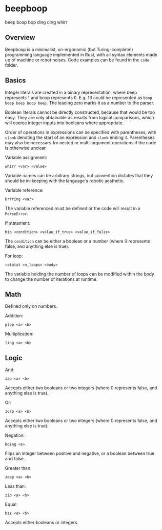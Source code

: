 # beepboop
beep boop bop ding ding whirr

## Overview
Beepboop is a minimalist, un-ergonomic (but Turing-complete!) programming language implemented in Rust, with all syntax elements made up of machine or robot noises. Code examples can be found in the `code` folder.

## Basics

Integer literals are created in a binary representation, where beep represents 1 and boop represents 0. E.g. 13 could be represented as `boop beep beep boop beep`. The leading zero marks it as a number to the parser.

Boolean literals cannot be directly constructed, because that would be too easy. They are only obtainable as results from logical comparisons, which will coerce integer inputs into booleans where appropriate.

Order of operations in expressions can be specified with parentheses, with `clank` denoting the start of an expression and `clonk` ending it. Parentheses may also be necessary for nested or multi-argument operations if the code is otherwise unclear.

Variable assignment:

    whirr <var> <value>

Variable names can be arbitrary strings, but convention dictates that they should be in-keeping with the language's robotic aesthetic.

Variable reference:

    brrring <var>
    
The variable referenced must be defined or the code will result in a `ParseError`.

If statement:

    bip <condition> <value_if_true> <value_if_false>

The `condition` can be either a boolean or a number (where 0 represents false, and anything else is true).

For loop:

    ratatat <n_loops> <body>

The variable holding the number of loops can be modified within the body to change the number of iterations at runtime.

## Math
Defined only on numbers.

Addition:

    plop <a> <b>

Multiplication:

    ting <a> <b>


## Logic
And:

    zap <a> <b>
    
Accepts either two booleans or two integers (where 0 represents false, and anything else is true).

Or:

    zorp <a> <b>

Accepts either two booleans or two integers (where 0 represents false, and anything else is true).

Negation:
    
    boing <a>

Flips an integer between positive and negative, or a boolean between true and false.

Greater than:

    zeep <a> <b>

Less than:

    zip <a> <b>

Equal:

    bzz <a> <b>

Accepts either booleans or integers.

